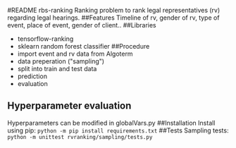 #README rbs-ranking
Ranking problem to rank legal representatives (rv) regarding legal hearings.
##Features
Timeline of rv, gender of rv, type of event, place of event, gender of client..
##Libraries
- tensorflow-ranking 
- sklearn random forest classifier
##Procedure
- import event and rv data from Algoterm
- data preperation ("sampling")
- split into train and test data
- prediction
- evaluation
## Hyperparameter evaluation
Hyperparameters can be modified in globalVars.py
##Installation
Install using pip: `python -m pip install requirements.txt`
##Tests
Sampling tests: `python -m unittest rvranking/sampling/tests.py`